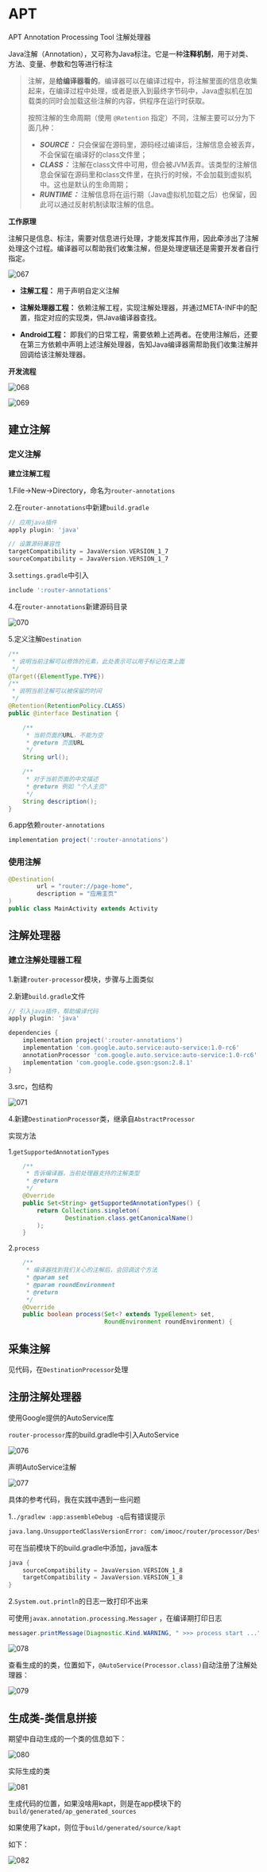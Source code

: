 # APT

APT Annotation Processing Tool 注解处理器

Java注解（Annotation），又可称为Java标注。它是一种**注释机制**，用于对类、方法、变量、参数和包等进行标注

> 注解，是**给编译器看的**。编译器可以在编译过程中，将注解里面的信息收集起来，在编译过程中处理，或者是嵌入到最终字节码中，Java虚拟机在加载类的同时会加载这些注解的内容，供程序在运行时获取。
>
> 按照注解的生命周期（使用 `@Retention` 指定）不同，注解主要可以分为下面几种：
>
> - ***SOURCE：*** 只会保留在源码里，源码经过编译后，注解信息会被丢弃，不会保留在编译好的class文件里；
> - ***CLASS：*** 注解在class文件中可用，但会被JVM丢弃。该类型的注解信息会保留在源码里和class文件里，在执行的时候，不会加载到虚拟机中。这也是默认的生命周期；
> - ***RUNTIME：*** 注解信息将在运行期（Java虚拟机加载之后）也保留，因此可以通过反射机制读取注解的信息。



**工作原理**

注解只是信息、标注，需要对信息进行处理，才能发挥其作用，因此牵涉出了注解处理这个过程。编译器可以帮助我们收集注解，但是处理逻辑还是需要开发者自行指定。

![067](https://github.com/winfredzen/Android-Basic/blob/master/%E8%BF%9B%E9%98%B6/image/067.jpeg)

+ **注解工程：** 用于声明自定义注解
+ **注解处理器工程：** 依赖注解工程，实现注解处理器，并通过META-INF中的配置，指定对应的实现类，供Java编译器查找。

+ **Android工程：** 即我们的日常工程，需要依赖上述两者。在使用注解后，还要在第三方依赖中声明上述注解处理器，告知Java编译器需帮助我们收集注解并回调给该注解处理器。



**开发流程**

![068](https://github.com/winfredzen/Android-Basic/blob/master/%E8%BF%9B%E9%98%B6/image/068.png)

![069](https://github.com/winfredzen/Android-Basic/blob/master/%E8%BF%9B%E9%98%B6/image/069.png)



## 建立注解

### 定义注解

**建立注解工程**

1.File->New->Directory，命名为`router-annotations`

2.在`router-annotations`中新建`build.gradle`

```groovy
// 应用java插件
apply plugin: 'java'

// 设置源码兼容性
targetCompatibility = JavaVersion.VERSION_1_7
sourceCompatibility = JavaVersion.VERSION_1_7
```

3.`settings.gradle`中引入

```groovy
include ':router-annotations'
```

4.在`router-annotations`新建源码目录

![070](https://github.com/winfredzen/Android-Basic/blob/master/%E8%BF%9B%E9%98%B6/image/070.png)

5.定义注解`Destination`

```java
/**
 * 说明当前注解可以修饰的元素，此处表示可以用于标记在类上面
 */
@Target({ElementType.TYPE})
/**
 * 说明当前注解可以被保留的时间
 */
@Retention(RetentionPolicy.CLASS)
public @interface Destination {

    /**
     * 当前页面的URL，不能为空
     * @return 页面URL
     */
    String url();

    /**
     * 对于当前页面的中文描述
     * @return 例如 "个人主页"
     */
    String description();
}
```

6.app依赖`router-annotations`

```groovy
implementation project(':router-annotations')
```



### 使用注解

```java
@Destination(
        url = "router://page-home",
        description = "应用主页"
)
public class MainActivity extends Activity
```



## 注解处理器

### 建立注解处理器工程

1.新建`router-processor`模块，步骤与上面类似

2.新建`build.gradle`文件

```groovy
// 引入java插件，帮助编译代码
apply plugin: 'java'

dependencies {
    implementation project(':router-annotations')
    implementation 'com.google.auto.service:auto-service:1.0-rc6'
    annotationProcessor 'com.google.auto.service:auto-service:1.0-rc6'
    implementation 'com.google.code.gson:gson:2.8.1'
}
```

3.src，包结构

![071](https://github.com/winfredzen/Android-Basic/blob/master/%E8%BF%9B%E9%98%B6/image/071.png)

4.新建`DestinationProcessor`类，继承自`AbstractProcessor`

实现方法

1.`getSupportedAnnotationTypes`

```java
    /**
     * 告诉编译器，当前处理器支持的注解类型
     * @return
     */
    @Override
    public Set<String> getSupportedAnnotationTypes() {
        return Collections.singleton(
                Destination.class.getCanonicalName()
        );
    }
```

2.`process`

```java
    /**
     * 编译器找到我们关心的注解后，会回调这个方法
     * @param set
     * @param roundEnvironment
     * @return
     */
    @Override
    public boolean process(Set<? extends TypeElement> set,
                           RoundEnvironment roundEnvironment) {
```



## 采集注解

见代码，在`DestinationProcessor`处理



## 注册注解处理器

使用Google提供的AutoService库

`router-processor`库的build.gradle中引入AutoService

![076](https://github.com/winfredzen/Android-Basic/blob/master/%E8%BF%9B%E9%98%B6/image/076.png)

声明AutoService注解

![077](https://github.com/winfredzen/Android-Basic/blob/master/%E8%BF%9B%E9%98%B6/image/077.png)

具体的参考代码，我在实践中遇到一些问题

1.`./gradlew :app:assembleDebug -q`后有错误提示

```txt
java.lang.UnsupportedClassVersionError: com/imooc/router/processor/DestinationProcessor has been compiled by a more recent version of the Java Runtime (class file version 59.0), this version of the Java Runtime only recognizes class file versions up to 55.0
```

可在当前模块下的build.gradle中添加，java版本

```groovy
java {
    sourceCompatibility = JavaVersion.VERSION_1_8
    targetCompatibility = JavaVersion.VERSION_1_8
}
```

2.`System.out.println`的日志一致打印不出来

可使用`javax.annotation.processing.Messager` ，在编译期打印日志

```java
messager.printMessage(Diagnostic.Kind.WARNING, " >>> process start ...");
```

![078](https://github.com/winfredzen/Android-Basic/blob/master/%E8%BF%9B%E9%98%B6/image/078.png)



查看生成的的类，位置如下，`@AutoService(Processor.class)`自动注册了注解处理器：

![079](https://github.com/winfredzen/Android-Basic/blob/master/%E8%BF%9B%E9%98%B6/image/079.png)





## 生成类-类信息拼接

期望中自动生成的一个类的信息如下：

![080](https://github.com/winfredzen/Android-Basic/blob/master/%E8%BF%9B%E9%98%B6/image/080.png)

实际生成的类

![081](https://github.com/winfredzen/Android-Basic/blob/master/%E8%BF%9B%E9%98%B6/image/081.png)



生成代码的位置，如果没啥用kapt，则是在app模块下的`build/generated/ap_generated_sources`

如果使用了kapt，则位于`build/generated/source/kapt`

如下：

![082](https://github.com/winfredzen/Android-Basic/blob/master/%E8%BF%9B%E9%98%B6/image/082.png)























